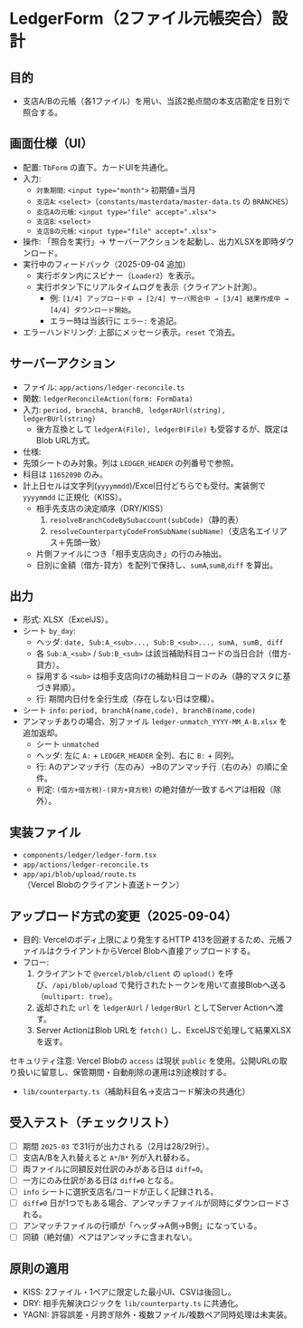 # LedgerForm（2ファイル元帳突合）設計

## 目的
- 支店A/Bの元帳（各1ファイル）を用い、当該2拠点間の本支店勘定を日別で照合する。

## 画面仕様（UI）
- 配置: `TbForm` の直下。カードUIを共通化。
- 入力:
  - `対象期間`: `<input type="month">` 初期値=当月
  - `支店A`: `<select>`（`constants/masterdata/master-data.ts` の `BRANCHES`）
  - `支店Aの元帳`: `<input type="file" accept=".xlsx">`
  - `支店B`: `<select>`
  - `支店Bの元帳`: `<input type="file" accept=".xlsx">`
- 操作: 「照合を実行」→ サーバーアクションを起動し、出力XLSXを即時ダウンロード。
- 実行中のフィードバック（2025-09-04 追加）
  - 実行ボタン内にスピナー（`Loader2`）を表示。
  - 実行ボタン下にリアルタイムログを表示（クライアント計測）。
    - 例: `[1/4] アップロード中 → [2/4] サーバ照合中 → [3/4] 結果作成中 → [4/4] ダウンロード開始`。
    - エラー時は当該行に `エラー:` を追記。
- エラーハンドリング: 上部にメッセージ表示。`reset` で消去。

## サーバーアクション
- ファイル: `app/actions/ledger-reconcile.ts`
- 関数: `ledgerReconcileAction(form: FormData)`
- 入力: `period, branchA, branchB, ledgerAUrl(string), ledgerBUrl(string)`
  - 後方互換として `ledgerA(File), ledgerB(File)` も受容するが、既定はBlob URL方式。
- 仕様:
- 先頭シートのみ対象。列は `LEDGER_HEADER` の列番号で参照。
- 科目は `11652090` のみ。
- 計上日セルは文字列(`yyyymmdd`)/Excel日付どちらでも受付。実装側で `yyyymmdd` に正規化（KISS）。
  - 相手先支店の決定順序（DRY/KISS）
    1) `resolveBranchCodeBySubaccount(subCode)`（静的表）
    2) `resolveCounterpartyCodeFromSubName(subName)`（支店名エイリアス＋先頭一致）
  - 片側ファイルにつき「相手支店向き」の行のみ抽出。
  - 日別に金額（借方-貸方）を配列で保持し、`sumA`,`sumB`,`diff` を算出。

## 出力
- 形式: XLSX（ExcelJS）。
- シート `by_day`:
  - ヘッダ: `date, Sub:A_<sub>..., Sub:B_<sub>..., sumA, sumB, diff`
  - 各 `Sub:A_<sub>` / `Sub:B_<sub>` は該当補助科目コードの当日合計（借方-貸方）。
  - 採用する `<sub>` は相手支店向けの補助科目コードのみ（静的マスタに基づき昇順）。
  - 行: 期間内日付を全行生成（存在しない日は空欄）。
- シート `info`: `period, branchA(name,code), branchB(name,code)`
- アンマッチありの場合、別ファイル `ledger-unmatch_YYYY-MM_A-B.xlsx` を追加返却。
  - シート `unmatched`
  - ヘッダ: 左に `A:` + `LEDGER_HEADER` 全列、右に `B:` + 同列。
  - 行: Aのアンマッチ行（左のみ）→Bのアンマッチ行（右のみ）の順に全件。
  - 判定: `(借方+借方税)-(貸方+貸方税)` の絶対値が一致するペアは相殺（除外）。

## 実装ファイル
- `components/ledger/ledger-form.tsx`
- `app/actions/ledger-reconcile.ts`
- `app/api/blob/upload/route.ts`（Vercel Blobのクライアント直送トークン）

## アップロード方式の変更（2025-09-04）

- 目的: Vercelのボディ上限により発生するHTTP 413を回避するため、元帳ファイルはクライアントからVercel Blobへ直接アップロードする。
- フロー:
  1) クライアントで `@vercel/blob/client` の `upload()` を呼び、`/api/blob/upload` で発行されたトークンを用いて直接Blobへ送る（`multipart: true`）。
  2) 返却された `url` を `ledgerAUrl` / `ledgerBUrl` としてServer Actionへ渡す。
  3) Server ActionはBlob URLを `fetch()` し、ExcelJSで処理して結果XLSXを返す。

セキュリティ注意: Vercel Blobの `access` は現状 `public` を使用。公開URLの取り扱いに留意し、保管期間・自動削除の運用は別途検討する。
- `lib/counterparty.ts`（補助科目名→支店コード解決の共通化）

## 受入テスト（チェックリスト）
- [ ] 期間 `2025-03` で31行が出力される（2月は28/29行）。
- [ ] 支店A/Bを入れ替えると `A*`/`B*` 列が入れ替わる。
- [ ] 両ファイルに同額反対仕訳のみがある日は `diff=0`。
- [ ] 一方にのみ仕訳がある日は `diff≠0` となる。
- [ ] `info` シートに選択支店名/コードが正しく記録される。
 - [ ] `diff≠0` 日が1つでもある場合、アンマッチファイルが同時にダウンロードされる。
 - [ ] アンマッチファイルの行順が「ヘッダ→A側→B側」になっている。
 - [ ] 同額（絶対値）ペアはアンマッチに含まれない。

## 原則の適用
- KISS: 2ファイル・1ペアに限定した最小UI、CSVは後回し。
- DRY: 相手先解決ロジックを `lib/counterparty.ts` に共通化。
- YAGNI: 許容誤差・月跨ぎ除外・複数ファイル/複数ペア同時処理は未実装。
